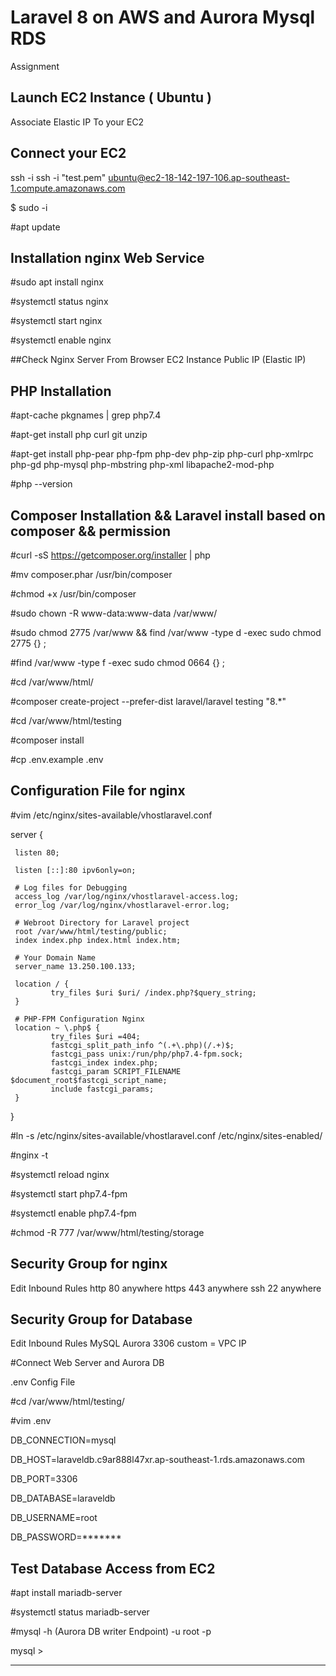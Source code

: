 # Laravel 8 on AWS and Aurora Mysql RDS 
Assignment
## Launch EC2 Instance ( Ubuntu ) 
Associate Elastic IP To your EC2 
## Connect your EC2 
ssh -i ssh -i "test.pem" ubuntu@ec2-18-142-197-106.ap-southeast-1.compute.amazonaws.com 

$ sudo -i 

#apt update

## Installation nginx Web Service

#sudo apt install nginx 

#systemctl status nginx

#systemctl start nginx

#systemctl enable nginx

##Check Nginx Server From Browser
EC2 Instance Public IP (Elastic IP)

## PHP Installation
#apt-cache pkgnames | grep php7.4

#apt-get install php curl git unzip

#apt-get install php-pear php-fpm php-dev php-zip php-curl php-xmlrpc php-gd php-mysql php-mbstring php-xml libapache2-mod-php

 #php --version
 
## Composer Installation && Laravel install based on composer && permission 
#curl -sS https://getcomposer.org/installer | php 

#mv composer.phar /usr/bin/composer

#chmod +x /usr/bin/composer

#sudo chown -R www-data:www-data /var/www/

#sudo chmod 2775 /var/www && find /var/www -type d -exec sudo chmod 2775 {} \;

#find /var/www -type f -exec sudo chmod 0664 {} \; 

#cd /var/www/html/

#composer create-project --prefer-dist laravel/laravel testing "8.*"

#cd /var/www/html/testing

#composer install

#cp .env.example .env

## Configuration File for nginx 

#vim /etc/nginx/sites-available/vhostlaravel.conf

  server {
  
     listen 80;
     
     listen [::]:80 ipv6only=on;

     # Log files for Debugging
     access_log /var/log/nginx/vhostlaravel-access.log;
     error_log /var/log/nginx/vhostlaravel-error.log;

     # Webroot Directory for Laravel project
     root /var/www/html/testing/public;
     index index.php index.html index.htm;

     # Your Domain Name
     server_name 13.250.100.133;

     location / {
             try_files $uri $uri/ /index.php?$query_string;
     }

     # PHP-FPM Configuration Nginx
     location ~ \.php$ {
             try_files $uri =404;
             fastcgi_split_path_info ^(.+\.php)(/.+)$;
             fastcgi_pass unix:/run/php/php7.4-fpm.sock;
             fastcgi_index index.php;
             fastcgi_param SCRIPT_FILENAME $document_root$fastcgi_script_name;
             include fastcgi_params;
     }
 }


#ln -s /etc/nginx/sites-available/vhostlaravel.conf /etc/nginx/sites-enabled/

#nginx -t

#systemctl reload nginx

#systemctl start php7.4-fpm 

#systemctl enable php7.4-fpm

#chmod -R 777 /var/www/html/testing/storage


## Security Group for nginx
Edit Inbound Rules
http 80     anywhere
https 443   anywhere 
ssh 22      anywhere

## Security Group for Database
Edit Inbound Rules
MySQL Aurora 3306   custom = VPC IP

#Connect Web Server and  Aurora DB

.env Config File

#cd /var/www/html/testing/

#vim .env 

DB_CONNECTION=mysql

DB_HOST=laraveldb.c9ar888l47xr.ap-southeast-1.rds.amazonaws.com   

DB_PORT=3306

DB_DATABASE=laraveldb

DB_USERNAME=root

DB_PASSWORD=*******

## Test Database Access from EC2 

#apt install mariadb-server

#systemctl status mariadb-server

#mysql -h (Aurora DB writer Endpoint) -u root -p 

mysql >

-------------------------------------------------------------------------------------







